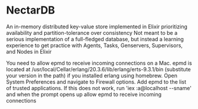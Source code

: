 # NectarDB
An in-memory distributed key-value store implemented in Elixir prioritizing availability and partition-tolerance over consistency
Not meant to be a serious implementation of a full-fledged database, but instead a learning experience to get practice with Agents, Tasks, Genservers,
Supervisors, and Nodes in Elixir

You need to allow epmd to receive incoming connections on a Mac. epmd is located at /usr/local/Cellar/erlang/20.3.6/lib/erlang/erts-9.3.1/bin
(substitute your version in the path) if you installed erlang using homebrew. Open System Preferences and navigate to Firewall options. Add epmd
to the list of trusted applications. If this does not work, run 'iex :a@localhost --sname' and when the prompt opens up allow epmd to receive incoming connections